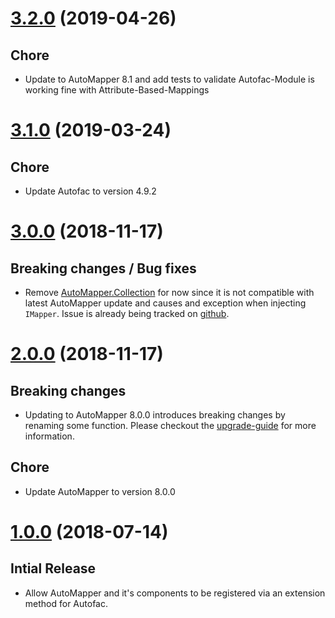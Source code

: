 # [3.2.0](https://www.nuget.org/packages/AutoMapper.Extensions.Autofac.DependencyInjection/3.2.0) (2019-04-26)

## Chore

* Update to AutoMapper 8.1 and add tests to validate Autofac-Module is working fine with Attribute-Based-Mappings

# [3.1.0](https://www.nuget.org/packages/AutoMapper.Extensions.Autofac.DependencyInjection/3.1.0) (2019-03-24)

## Chore

* Update Autofac to version 4.9.2

# [3.0.0](https://www.nuget.org/packages/AutoMapper.Extensions.Autofac.DependencyInjection/3.0.0) (2018-11-17)

## Breaking changes / Bug fixes

* Remove [AutoMapper.Collection](https://github.com/AutoMapper/AutoMapper.Collection) for now since it is not compatible with latest AutoMapper update and causes and exception when injecting `IMapper`. Issue is already being tracked on [github](https://github.com/AutoMapper/AutoMapper.Collection/issues/115). 

# [2.0.0](https://www.nuget.org/packages/AutoMapper.Extensions.Autofac.DependencyInjection/2.0.0) (2018-11-17)

## Breaking changes

* Updating to AutoMapper 8.0.0 introduces breaking changes by renaming some function. Please checkout the [upgrade-guide](https://github.com/AutoMapper/AutoMapper/blob/master/docs/8.0-Upgrade-Guide.md) for more information.

## Chore

* Update AutoMapper to version 8.0.0

# [1.0.0](https://www.nuget.org/packages/AutoMapper.Extensions.Autofac.DependencyInjection/1.0.0) (2018-07-14)

## Intial Release

* Allow AutoMapper and it's components to be registered via an extension method for Autofac.